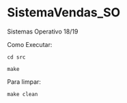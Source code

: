# SistemaVendas_SO
Sistemas Operativo 18/19

Como Executar:

`cd src`

`make`

Para limpar:

`make clean`
